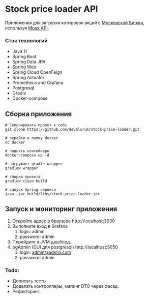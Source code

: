 # Stock price loader API

Приложения для загрузки котировок акций с 
[Московской Биржи](https://www.moex.com/), 
используя [Moex API](https://iss.moex.com/iss/reference/813).

### Стэк технологий
- Java 11
- Spring Boot
- Spring Data JPA
- Spring Web
- Spring Cloud OpenFeign
- Spring Actuator
- Prometheus and Grafana
- Postgresql
- Gradle
- Docker-compose

## Сборка приложения
```shell script
# Склонировать проект к себе
git clone https://github.com/devalurum/stock-price-loader.git

# перейти в папку docker
cd docker

# поднять контейнеры
docker-compose up -d

# загружает gradle wrapper
gradlew wrapper

# сборка проекта
gradlew clean build 

# запуск Spring сервиса
java -jar build/libs/stock-price-loader.jar 
```
## Запуск и мониторинг приложения

1. Откройте адрес в браузере http://localhost:3000
2. Выполните вход в Grafana
   1. login: admin 
   2. password: admin 
3. Перейдите в JVM дашборд.
4. pgAdmin (GUI для postgresql) http://localhost:5050
   1. login: admin@admin.com
   2. password: admin

### Todo:
- Дописать тесты.
- Доделать контроллеры, мапинг DTO через фасад.
- Рефакторинг.
